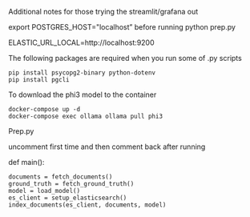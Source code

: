 Additional notes for those trying the streamlit/grafana out

export POSTGRES_HOST="localhost” before running python prep.py

ELASTIC_URL_LOCAL=http://localhost:9200

The following packages are required when you run some of .py scripts

```
pip install psycopg2-binary python-dotenv
pip install pgcli
```


To download the phi3 model to the container
```
docker-compose up -d
docker-compose exec ollama ollama pull phi3
```

Prep.py

uncomment first time and then comment back after running

def main():
  

    documents = fetch_documents()
    ground_truth = fetch_ground_truth()
    model = load_model()
    es_client = setup_elasticsearch()
    index_documents(es_client, documents, model)
   
